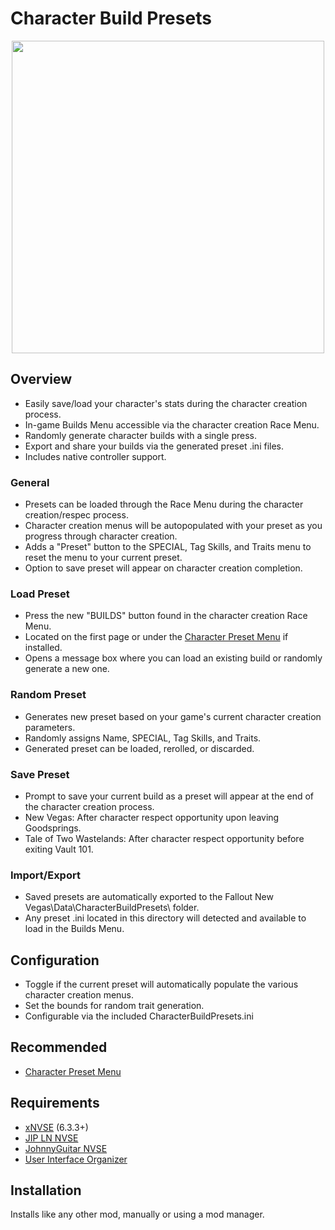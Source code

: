 # Character Build Presets
<p align="center">
    <img height="500px" src="https://staticdelivery.nexusmods.com/mods/130/images/87483/87483-1728267868-1527907991.png">
</p>

## Overview
- Easily save/load your character's stats during the character creation process.
- In-game Builds Menu accessible via the character creation Race Menu.
- Randomly generate character builds with a single press.
- Export and share your builds via the generated preset .ini files.
- Includes native controller support.

### General
- Presets can be loaded through the Race Menu during the character creation/respec process.
- Character creation menus will be autopopulated with your preset as you progress through character creation.
- Adds a "Preset" button to the SPECIAL, Tag Skills, and Traits menu to reset the menu to your current preset.
- Option to save preset will appear on character creation completion.

### Load Preset
- Press the new "BUILDS" button found in the character creation Race Menu.
- Located on the first page or under the [Character Preset Menu](https://www.nexusmods.com/newvegas/mods/72789) if installed.
- Opens a message box where you can load an existing build or randomly generate a new one.

### Random Preset
- Generates new preset based on your game's current character creation parameters.
- Randomly assigns Name, SPECIAL, Tag Skills, and Traits.
- Generated preset can be loaded, rerolled, or discarded.

### Save Preset
- Prompt to save your current build as a preset will appear at the end of the character creation process.
- New Vegas: After character respect opportunity upon leaving Goodsprings.
- Tale of Two Wastelands: After character respect opportunity before exiting Vault 101.

### Import/Export
- Saved presets are automatically exported to the Fallout New Vegas\Data\CharacterBuildPresets\ folder.
- Any preset .ini located in this directory will detected and available to load in the Builds Menu.

## Configuration
- Toggle if the current preset will automatically populate the various character creation menus.
- Set the bounds for random trait generation.
- Configurable via the included CharacterBuildPresets.ini

## Recommended
- [Character Preset Menu](https://www.nexusmods.com/newvegas/mods/72789)

## Requirements
- [xNVSE](https://www.nexusmods.com/newvegas/mods/67883) (6.3.3+)
- [JIP LN NVSE](https://www.nexusmods.com/newvegas/mods/58277)
- [JohnnyGuitar NVSE](https://www.nexusmods.com/newvegas/mods/66927)
- [User Interface Organizer](https://www.nexusmods.com/newvegas/mods/57174)

## Installation
Installs like any other mod, manually or using a mod manager.